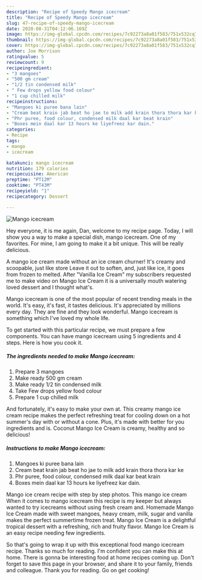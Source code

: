 ```yaml
---
description: "Recipe of Speedy Mango icecream"
title: "Recipe of Speedy Mango icecream"
slug: 47-recipe-of-speedy-mango-icecream
date: 2020-08-31T04:12:06.169Z
image: https://img-global.cpcdn.com/recipes/7c92273a8a01f583/751x532cq70/mango-icecream-recipe-main-photo.jpg
thumbnail: https://img-global.cpcdn.com/recipes/7c92273a8a01f583/751x532cq70/mango-icecream-recipe-main-photo.jpg
cover: https://img-global.cpcdn.com/recipes/7c92273a8a01f583/751x532cq70/mango-icecream-recipe-main-photo.jpg
author: Joe Morrison
ratingvalue: 5
reviewcount: 9
recipeingredient:
- "3 mangoes"
- "500 gm cream"
- "1/2 tin condensed milk"
- " Few drops yellow food colour"
- "1 cup chilled milk"
recipeinstructions:
- "Mangoes ki puree bana lain"
- "Cream beat krain jab beat ho jae to milk add krain thora thora kar ke"
- "Phr puree, food colour, condensed milk daal kar beat krain"
- "Boxes mein daal kar 13 hours ke liyefreez kar dain."
categories:
- Recipe
tags:
- mango
- icecream

katakunci: mango icecream 
nutrition: 179 calories
recipecuisine: American
preptime: "PT12M"
cooktime: "PT43M"
recipeyield: "1"
recipecategory: Dessert

---
```



![Mango icecream](https://img-global.cpcdn.com/recipes/7c92273a8a01f583/751x532cq70/mango-icecream-recipe-main-photo.jpg)

Hey everyone, it is me again, Dan, welcome to my recipe page. Today, I will show you a way to make a special dish, mango icecream. One of my favorites. For mine, I am going to make it a bit unique. This will be really delicious.

A mango ice cream made without an ice cream churner! It&#39;s creamy and scoopable, just like store Leave it out to soften, and, just like ice, it goes from frozen to melted. After &#34;Vanilla Ice Cream&#34; my subscribers requested me to make video on Mango Ice Cream it is a universally mouth watering loved dessert and I thought what&#39;s.

Mango icecream is one of the most popular of recent trending meals in the world. It's easy, it's fast, it tastes delicious. It's appreciated by millions every day. They are fine and they look wonderful. Mango icecream is something which I've loved my whole life.


To get started with this particular recipe, we must prepare a few components. You can have mango icecream using 5 ingredients and 4 steps. Here is how you cook it.

<!--inarticleads1-->

##### The ingredients needed to make Mango icecream:

1. Prepare 3 mangoes
1. Make ready 500 gm cream
1. Make ready 1/2 tin condensed milk
1. Take  Few drops yellow food colour
1. Prepare 1 cup chilled milk


And fortunately, it&#39;s easy to make your own at. This creamy mango ice cream recipe makes the perfect refreshing treat for cooling down on a hot summer&#39;s day with or without a cone. Plus, it&#39;s made with better for you ingredients and is. Coconut Mango Ice Cream is creamy, healthy and so delicious! 

<!--inarticleads2-->

##### Instructions to make Mango icecream:

1. Mangoes ki puree bana lain
1. Cream beat krain jab beat ho jae to milk add krain thora thora kar ke
1. Phr puree, food colour, condensed milk daal kar beat krain
1. Boxes mein daal kar 13 hours ke liyefreez kar dain.


Mango ice cream recipe with step by step photos. This mango ice cream When it comes to mango icecream this recipe is my keeper but always wanted to try icecreams without using fresh cream and. Homemade Mango Ice Cream made with sweet mangoes, heavy cream, milk, sugar and vanilla makes the perfect summertime frozen treat. Mango Ice Cream is a delightful tropical dessert with a refreshing, rich and fruity flavor. Mango Ice Cream is an easy recipe needing few ingredients. 

So that's going to wrap it up with this exceptional food mango icecream recipe. Thanks so much for reading. I'm confident you can make this at home. There is gonna be interesting food at home recipes coming up. Don't forget to save this page in your browser, and share it to your family, friends and colleague. Thank you for reading. Go on get cooking!
